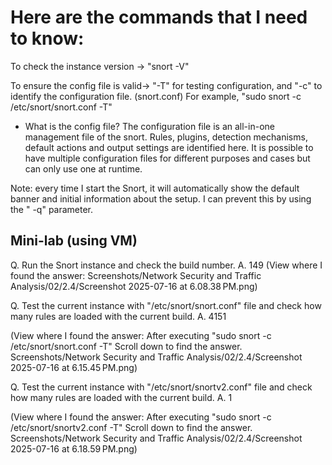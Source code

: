 # Here are the commands that I need to know: 
To check the instance version -> "snort -V" 

To ensure the config file is valid-> 
"-T" for testing configuration, and "-c" to identify the configuration file. (snort.conf)
For example, "sudo snort -c /etc/snort/snort.conf -T" 

* What is the config file? 
The configuration file is an all-in-one management file of the snort. Rules, plugins, detection mechanisms, default actions and output settings are identified here. It is possible to have multiple configuration files for different purposes and cases but can only use one at runtime.

Note: every time I start the Snort, it will automatically show the default banner and initial information about the setup. I can prevent this by using the " -q"  parameter. 

## Mini-lab (using VM)
Q. Run the Snort instance and check the build number.
A. 149
(View where I found the answer: Screenshots/Network Security and Traffic Analysis/02/2.4/Screenshot 2025-07-16 at 6.08.38 PM.png)

Q. Test the current instance with "/etc/snort/snort.conf" file and check how many rules are loaded with the current build.
A. 4151

(View where I found the answer: 
After executing "sudo snort -c /etc/snort/snort.conf -T" 
Scroll down to find the answer. 
Screenshots/Network Security and Traffic Analysis/02/2.4/Screenshot 2025-07-16 at 6.15.45 PM.png) 


Q. Test the current instance with "/etc/snort/snortv2.conf" file and check how many rules are loaded with the current build. 
A. 1

(View where I found the answer: 
After executing "sudo snort -c /etc/snort/snortv2.conf -T" 
Scroll down to find the answer.  
Screenshots/Network Security and Traffic Analysis/02/2.4/Screenshot 2025-07-16 at 6.18.59 PM.png)